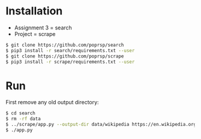 # Installation

- Assignment 3 = search
- Project = scrape

```sh
$ git clone https://github.com/poprsp/search
$ pip3 install -r search/requirements.txt --user
$ git clone https://github.com/poprsp/scrape
$ pip3 install -r scrape/requirements.txt --user
```


# Run

First remove any old output directory:

```sh
$ cd search
$ rm -rf data
$ ../scrape/app.py --output-dir data/wikipedia https://en.wikipedia.org/wiki/Game_Programming
$ ./app.py
```
